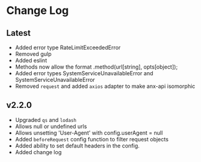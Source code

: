 # Change Log

## Latest

* Added error type RateLimitExceededError
* Removed gulp
* Added eslint
* Methods now allow the format .method(url[string], opts[object]);
* Added error types SystemServiceUnavailableError and SystemServiceUnavailableError
* Removed `request` and added `axios` adapter to make anx-api isomorphic

## v2.2.0

* Upgraded `qs` and `lodash`
* Allows null or undefined urls
* Allows unsetting 'User-Agent' with config.userAgent = null
* Added `beforeRequest` config function to filter request objects
* Added ability to set default headers in the config.
* Added change log

